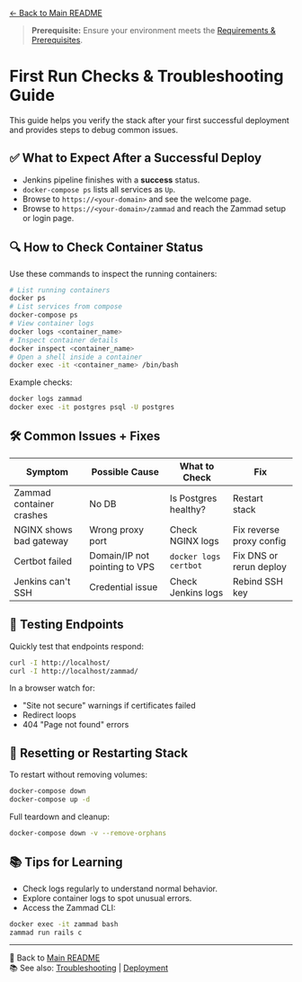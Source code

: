 [← Back to Main README](../README.md)

> **Prerequisite:** Ensure your environment meets the [Requirements & Prerequisites](../README.md#-requirements--prerequisites).

# First Run Checks & Troubleshooting Guide

This guide helps you verify the stack after your first successful deployment and provides steps to debug common issues.

## ✅ What to Expect After a Successful Deploy

- Jenkins pipeline finishes with a **success** status.
- `docker-compose ps` lists all services as `Up`.
- Browse to `https://<your-domain>` and see the welcome page.
- Browse to `https://<your-domain>/zammad` and reach the Zammad setup or login page.

## 🔍 How to Check Container Status

Use these commands to inspect the running containers:

```bash
# List running containers
docker ps
# List services from compose
docker-compose ps
# View container logs
docker logs <container_name>
# Inspect container details
docker inspect <container_name>
# Open a shell inside a container
docker exec -it <container_name> /bin/bash
```

Example checks:

```bash
docker logs zammad
docker exec -it postgres psql -U postgres
```

## 🛠️ Common Issues + Fixes

| Symptom | Possible Cause | What to Check | Fix |
|---------|----------------|---------------|-----|
| Zammad container crashes | No DB | Is Postgres healthy? | Restart stack |
| NGINX shows bad gateway | Wrong proxy port | Check NGINX logs | Fix reverse proxy config |
| Certbot failed | Domain/IP not pointing to VPS | `docker logs certbot` | Fix DNS or rerun deploy |
| Jenkins can't SSH | Credential issue | Check Jenkins logs | Rebind SSH key |

## 🧪 Testing Endpoints

Quickly test that endpoints respond:

```bash
curl -I http://localhost/
curl -I http://localhost/zammad/
```

In a browser watch for:

- "Site not secure" warnings if certificates failed
- Redirect loops
- 404 "Page not found" errors

## 🧼 Resetting or Restarting Stack

To restart without removing volumes:

```bash
docker-compose down
docker-compose up -d
```

Full teardown and cleanup:

```bash
docker-compose down -v --remove-orphans
```

## 📚 Tips for Learning

- Check logs regularly to understand normal behavior.
- Explore container logs to spot unusual errors.
- Access the Zammad CLI:

```bash
docker exec -it zammad bash
zammad run rails c
```

---
🔗 Back to [Main README](../README.md)  
📚 See also: [Troubleshooting](troubleshooting.md) | [Deployment](deployment.md)

